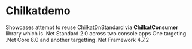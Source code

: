 # Chilkatdemo
Showcases attempt to reuse ChilkatDnStandard via **ChilkatConsumer** library which is .Net Standard 2.0 across two console apps One targeting .Net Core 8.0 and another targetting .Net Framework 4.7.2 
